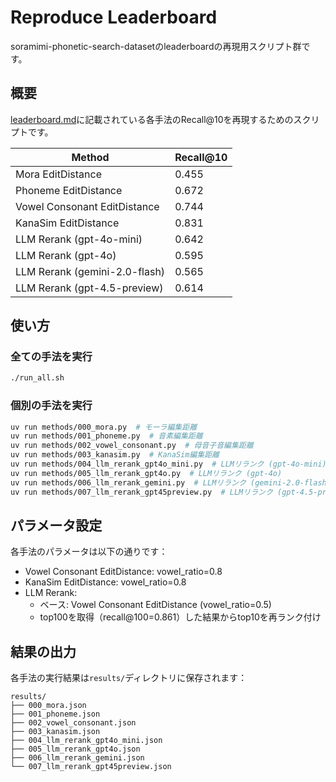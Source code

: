 # Reproduce Leaderboard

soramimi-phonetic-search-datasetのleaderboardの再現用スクリプト群です。

## 概要

[leaderboard.md](../leaderboard.md)に記載されている各手法のRecall@10を再現するためのスクリプトです。

| Method | Recall@10 |
|--------|-----------|
| Mora EditDistance | 0.455 |
| Phoneme EditDistance | 0.672 |
| Vowel Consonant EditDistance | 0.744 |
| KanaSim EditDistance | 0.831 |
| LLM Rerank (gpt-4o-mini) | 0.642 |
| LLM Rerank (gpt-4o) | 0.595 |
| LLM Rerank (gemini-2.0-flash) | 0.565 |
| LLM Rerank (gpt-4.5-preview) | 0.614 |

## 使い方

### 全ての手法を実行

```bash
./run_all.sh
```

### 個別の手法を実行

```bash
uv run methods/000_mora.py  # モーラ編集距離
uv run methods/001_phoneme.py  # 音素編集距離
uv run methods/002_vowel_consonant.py  # 母音子音編集距離
uv run methods/003_kanasim.py  # KanaSim編集距離
uv run methods/004_llm_rerank_gpt4o_mini.py  # LLMリランク (gpt-4o-mini)
uv run methods/005_llm_rerank_gpt4o.py  # LLMリランク (gpt-4o)
uv run methods/006_llm_rerank_gemini.py  # LLMリランク (gemini-2.0-flash)
uv run methods/007_llm_rerank_gpt45preview.py  # LLMリランク (gpt-4.5-preview)
```

## パラメータ設定

各手法のパラメータは以下の通りです：

- Vowel Consonant EditDistance: vowel_ratio=0.8
- KanaSim EditDistance: vowel_ratio=0.8
- LLM Rerank: 
  - ベース: Vowel Consonant EditDistance (vowel_ratio=0.5)
  - top100を取得（recall@100=0.861）した結果からtop10を再ランク付け

## 結果の出力

各手法の実行結果は`results/`ディレクトリに保存されます：

```
results/
├── 000_mora.json
├── 001_phoneme.json
├── 002_vowel_consonant.json
├── 003_kanasim.json
├── 004_llm_rerank_gpt4o_mini.json
├── 005_llm_rerank_gpt4o.json
├── 006_llm_rerank_gemini.json
└── 007_llm_rerank_gpt45preview.json
``` 